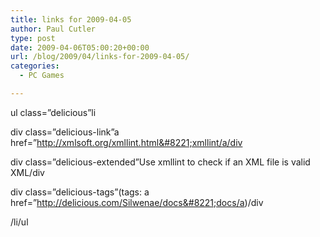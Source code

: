 ```yaml
---
title: links for 2009-04-05
author: Paul Cutler
type: post
date: 2009-04-06T05:00:20+00:00
url: /blog/2009/04/links-for-2009-04-05/
categories:
  - PC Games

---
```

ul class=&#8221;delicious&#8221;li
                  
div class=&#8221;delicious-link&#8221;a href=&#8221;http://xmlsoft.org/xmllint.html&#8221;xmllint/a/div
                  
div class=&#8221;delicious-extended&#8221;Use xmllint to check if an XML file is valid XML/div
                  
div class=&#8221;delicious-tags&#8221;(tags: a href=&#8221;http://delicious.com/Silwenae/docs&#8221;docs/a)/div
              
/li/ul
